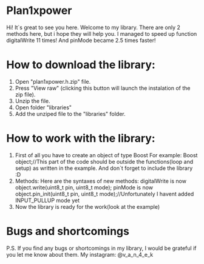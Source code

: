 # Plan1xpower
Hi! It`s great to see you here.
  Welcome to my library.
  There are only 2 methods here, but i hope they will help you.
  I managed to speed up function digitalWrite 11 times!
  And pinMode became 2.5 times faster!

# How to download the library: 
1) Open "plan1xpower.h.zip" file.
2) Press "View raw" (clicking this button will launch the instalation of the zip file).
3) Unzip the file.
4) Open folder "libraries"
5) Add the unziped file to the "libraries" folder.

# How to work with the library:
1) First of all you have to create an object of type Boost
For example:
Boost object;//This part of the code should be outside the functions(loop and setup) as written in the example.
And don`t forget to include the library :D
2) Methods:
Here are the syntaxes of new methods:
digitalWrite is now object.write(uint8_t pin, uint8_t mode);
pinMode is now object.pin_init(uint8_t pin, uint8_t mode);//Unfortunately I havent added INPUT_PULLUP mode yet
4) Now the library is ready for the work(look at the example)
# Bugs and shortcomings 
P.S. If you find any bugs or shortcomings in my library, I would be grateful if you let me know about them.
My instagram: @v_a_n_4_e_k
